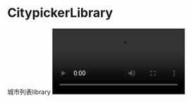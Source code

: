 # CitypickerLibrary
城市列表library
![展示](https://github.com/ysrfeng/CitypickerLibrary/tree/master/app/docScreenrecorder-2017-08-15-04-17-10-216.mp4)